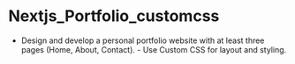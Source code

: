 # Nextjs_Portfolio_customcss
- Design and develop a personal portfolio website with at least three pages (Home, About, Contact). - Use Custom CSS for layout and styling.
